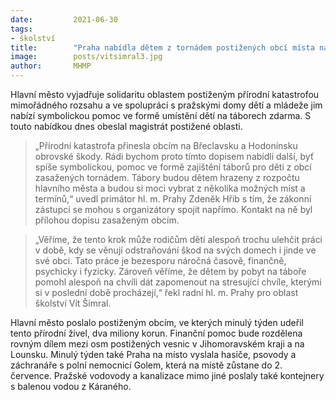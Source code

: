 ```yaml
---
date:         2021-06-30
tags:         
- školství
title:        "Praha nabídla dětem z tornádem postižených obcí místa na letních táborech zdarma"
image: 	      posts/vitsimral3.jpg
author:       MHMP
---
```


Hlavní město vyjadřuje solidaritu oblastem postiženým přírodní katastrofou mimořádného rozsahu a ve spolupráci s pražskými domy dětí a mládeže jim nabízí symbolickou pomoc ve formě umístění dětí na táborech zdarma. S touto nabídkou dnes obeslal magistrát postižené oblasti.

> „Přírodní katastrofa přinesla obcím na Břeclavsku a Hodonínsku obrovské škody. Rádi bychom proto tímto dopisem nabídli další, byť spíše symbolickou, pomoc ve formě zajištění táborů pro děti z obcí zasažených tornádem. Tábory budou dětem hrazeny z rozpočtu hlavního města a budou si moci vybrat z několika možných míst a termínů,“ uvedl primátor hl. m. Prahy Zdeněk Hřib s tím, že zákonní zástupci se mohou s organizátory spojit napřímo. Kontakt na ně byl přílohou dopisu zasaženým obcím.

> „Věříme, že tento krok může rodičům dětí alespoň trochu ulehčit práci v době, kdy se věnují odstraňování škod na svých domech i jinde ve své obci. Tato práce je bezesporu náročná časově, finančně, psychicky i fyzicky. Zároveň věříme, že dětem by pobyt na táboře pomohl alespoň na chvíli dát zapomenout na stresující chvíle, kterými si v poslední době procházejí,“ řekl radní hl. m. Prahy pro oblast školství Vít Šimral.

Hlavní město poslalo postiženým obcím, ve kterých minulý týden udeřil tento přírodní živel, dva miliony korun. Finanční pomoc bude rozdělena rovným dílem mezi osm postižených vesnic v Jihomoravském kraji a na Lounsku. Minulý týden také Praha na místo vyslala hasiče, psovody a záchranáře s polní nemocnicí Golem, která na místě zůstane do 2. července. Pražské vodovody a kanalizace mimo jiné poslaly také kontejnery s balenou vodou z Káraného.
